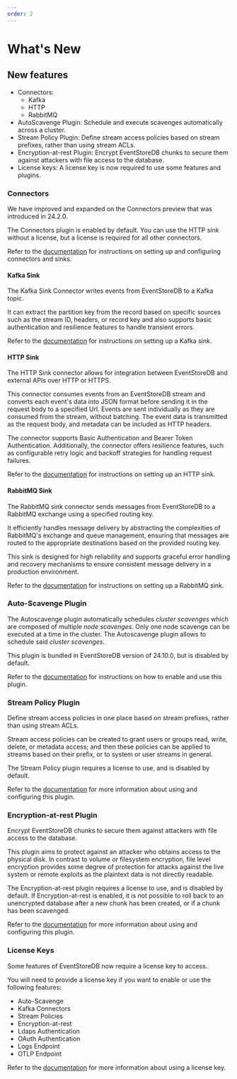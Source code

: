 ```yaml
---
order: 2
---
```


# What's New

## New features

* Connectors:
    * Kafka
    * HTTP
    * RabbitMQ
* AutoScavenge Plugin: Schedule and execute scavenges automatically across a cluster.
* Stream Policy Plugin: Define stream access policies based on stream prefixes, rather than using stream ACLs.
* Encryption-at-rest Plugin: Encrypt EventStoreDB chunks to secure them against attackers with file access to the database.
* License keys: A license key is now required to use some features and plugins.

### Connectors

We have improved and expanded on the Connectors preview that was introduced in 24.2.0.

The Connectors plugin is enabled by default.
You can use the HTTP sink without a license, but a license is required for all other connectors.

Refer to the [documentation](TODO) for instructions on setting up and configuring connectors and sinks.

#### Kafka Sink

<Badge type="warning" vertical="middle" text="License Required"/>

The Kafka Sink Connector writes events from EventStoreDB to a Kafka topic.

It can extract the partition key from the record based on specific sources such as the stream ID, headers, or record key and also supports basic authentication and resilience
features to handle transient errors.

Refer to the [documentation](TODO) for instructions on setting up a Kafka sink.

#### HTTP Sink

The HTTP Sink connector allows for integration between EventStoreDB and external
APIs over HTTP or HTTPS.

This connector consumes events from an EventStoreDB
stream and converts each event's data into JSON format before sending it in the
request body to a specified Url. Events are sent individually as they are
consumed from the stream, without batching. The event data is transmitted as the
request body, and metadata can be included as HTTP headers.

The connector supports Basic Authentication and Bearer Token Authentication.
Additionally, the connector offers resilience features, such as configurable
retry logic and backoff strategies for handling request failures.

Refer to the [documentation](TODO) for instructions on setting up an HTTP sink.

#### RabbitMQ Sink

<Badge type="warning" vertical="middle" text="License Required"/>

The RabbitMQ sink connector sends messages from EventStoreDB to a RabbitMQ exchange using a specified routing key.

It efficiently handles message delivery by abstracting the complexities of RabbitMQ's exchange and queue management, ensuring that messages are routed to the appropriate destinations based on the provided routing key.

This sink is designed for high reliability and supports graceful error handling and recovery mechanisms to ensure consistent message delivery in a production environment.

Refer to the [documentation](TODO) for instructions on setting up a RabbitMQ sink.

### Auto-Scavenge Plugin

<Badge type="warning" vertical="middle" text="License Required"/>

The Autoscavenge plugin automatically schedules _cluster scavenges_ which are composed of multiple _node scavenges_. Only one node scavenge can be executed at a time in the cluster. The Autoscavenge plugin allows to schedule said _cluster scavenges_.

This plugin is bundled in EventStoreDB version of 24.10.0, but is disabled by default.

Refer to the [documentation](../operations/auto-scavenge.md) for instructions on how to enable and use this plugin.

### Stream Policy Plugin

<Badge type="warning" vertical="middle" text="License Required"/>

Define stream access policies in one place based on stream prefixes, rather than using stream ACLs.

Stream access policies can be created to grant users or groups read, write, delete, or metadata access; and then these policies can be applied to streams based on their prefix, or to system or user streams in general.

The Stream Policy plugin requires a license to use, and is disabled by default.

Refer to the [documentation](../configuration/security.md#stream-policy-authorization-plugin) for more information about using and configuring this plugin.

### Encryption-at-rest Plugin

<Badge type="warning" vertical="middle" text="License Required"/>

Encrypt EventStoreDB chunks to secure them against attackers with file access to the database.

This plugin aims to protect against an attacker who obtains access to the physical disk. In contrast to volume or filesystem encryption, file level encryption provides some degree of protection for attacks against the live system or remote exploits as the plaintext data is not directly readable.

The Encryption-at-rest plugin requires a license to use, and is disabled by default.
If Encryption-at-rest is enabled, it is not possible to roll back to an unencrypted database after a new chunk has been created, or if a chunk has been scavenged.

Refer to the [documentation](../configuration/security.md#encryption-at-rest) for more information about using and configuring this plugin.

### License Keys

Some features of EventStoreDB now require a license key to access.

You will need to provide a license key if you want to enable or use the following features:
* Auto-Scavenge
* Kafka Connectors
* Stream Policies
* Encryption-at-rest
* Ldaps Authentication
* OAuth Authentication
* Logs Endpoint
* OTLP Endpoint

Refer to the [documentation](../quick-start/installation.md#license-keys) for more information about using a license key.